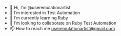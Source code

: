 - 👋 Hi, I’m @useremulationartist
- 👀 I’m interested in Test Automation
- 🌱 I’m currently learning Ruby
- 💞️ I’m looking to collaborate on Ruby Test Automation
- 📫 How to reach me useremulationartist@gmail.com

<!---
useremulationartist/useremulationartist is a ✨ special ✨ repository because its `README.md` (this file) appears on your GitHub profile.
You can click the Preview link to take a look at your changes.
--->
